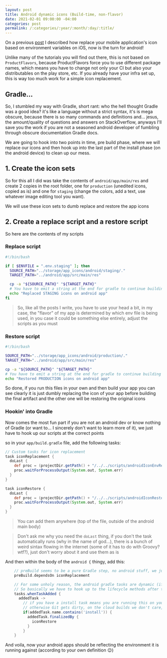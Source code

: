 ```yaml
---
layout: post
title: Android dynamic icons (Build-time, non-flavor)
date: 2021-02-01 09:00:00 -04:00
categories: post
permalink: /:categories/:year/:month/:day/:title/
---
```


On a previous [post](/post/2020/09/17/replace-ios-icon-based-on-environment/) I described how replace your mobile application's icon based on environment variables on iOS, now is the turn for android!

Unlike many of the tutorials you will find out there, this is not based on `ProductFlavors`, because ProductFlavors force you to use different package names, which means you have to change not only your CI but also your distributables on the play store, etc. If you already have your infra set up, this is way too much work for a simple icon replacement.

## Gradle...

So, I stumbled my way with Gradle, short rant: who the hell thought Gradle was a good idea? it's like a language without a strict syntax, it's is mega obscure, because there is so many commands and definitions and... jesus, the amount/quality of questions and answers on StackOverflow, anyways I'll save you the work if you are not a seasoned android developer of fumbling through obscure documentation Gradle docs.

We are going to hook into two points in time, pre build phase, where we will replace our icons and then hook up into the last part of the install phase (on the android device) to clean up our mess.

## 1. Create the icon sets

So for this all I did was take the contents of `android/app/main/res` and create 2 copies in the root folder, one for `production` (unedited icons, copied as is) and one for `staging` (change the colors, add a text, use whatever image editing tool you want).

We will use these icon sets to dumb replace and restore the app icons

## 2. Create a replace script and a restore script

So here are the contents of my scripts

### Replace script

```bash
#!/bin/bash

if [ $ENVFILE = ".env.staging" ]; then
  SOURCE_PATH="../storage/app_icons/android/staging/."
  TARGET_PATH="../android/app/src/main/res"

  cp -a "${SOURCE_PATH}" "${TARGET_PATH}"
  # You have to emit a string at the end for gradle to continue building the app
  echo "Replaced STAGING icons on android app"
fi
```
> So, like all the posts I write, you have to use your head a bit, in my case, the "flavor" of my app is determined by which env file is being used, in you case it could be something else entirely, adjust the scripts as you must

### Restore script

```bash
#!/bin/bash

SOURCE_PATH="../storage/app_icons/android/production/."
TARGET_PATH="../android/app/src/main/res"

cp -a "${SOURCE_PATH}" "${TARGET_PATH}"
# You have to emit a string at the end for gradle to continue building the app
echo "Restored PRODUCTION icons on android app"

```

So done, if you run this files in your own and then build your app you can see clearly it is just dumbly replacing the icon of your app before building the final artifact and the other one will be restoring the original icons

### Hookin' into Gradle

Now comes the most fun part if you are not an android dev or know nothing of Gradle (or want to... I sincerely don't want to learn more of it), we just have to hook up our scripts at the correct points

so in your `app/build.gradle` file, add the following tasks:

```gradle
// Custom tasks for icon replacement
task iconReplacement {
  doLast {
    def proc = (projectDir.getPath() + "/../../scripts/androidIconEnvReplace.sh").execute()
    proc.waitForProcessOutput(System.out, System.err)
  }
}

task iconRestore {
  doLast {
    def proc = (projectDir.getPath() + "/../../scripts/androidIconRestore.sh").execute()
    proc.waitForProcessOutput(System.out, System.err)
  }
}
```
> You can add them anywhere (top of the file, outside of the android main body)

> Don't ask me why you need the `doLast` thing, if you don't the task automatically runs (why in the name of god...), there is a bunch of weird sintax flowing in the internet (some of it has to do with Groovy? wtf?), just don't worry about it and use them as is

And then within the body of the `android {` thingy, add this:

```gradle
    // preBuild seems to be a pure Gradle step, no android stuff, we just replace the icons
    preBuild.dependsOn iconReplacement

    // For some unholy reason, the android gradle tasks are dynamic (if you used flavors or signing configs you know this)
    // So basically we have to hook up to the lifecycle methods after they have been created
    tasks.whenTaskAdded {
      addedTask ->
        // if you have a install task means you are running this on your local machine and we need to discard our changes (restore icons)
        // otherwise Git gets dirty, on the cloud builds we don't care, the build folder gets discarded anyways
        if(addedTask.name.contains('install')) {
          addedTask.finalizedBy {
            iconRestore
          }
        }
    }
```

And voila, now your android apps should be reflecting the environment it is running against (according to your own definition 😉)